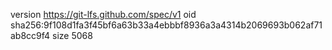 version https://git-lfs.github.com/spec/v1
oid sha256:9f108d1fa3f45bf6a63b33a4ebbbf8936a3a4314b2069693b062af71ab8cc9f4
size 5068

